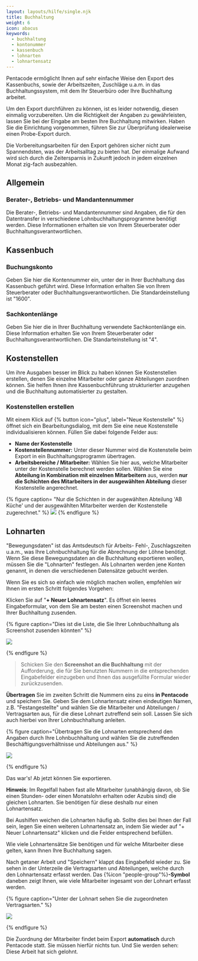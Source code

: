 ```yaml
---
layout: layouts/hilfe/single.njk
title: Buchhaltung
weight: 6
icon: abacus
keywords:
  - buchhaltung
  - kontonummer
  - kassenbuch
  - lohnarten
  - lohnartensatz
---
```


Pentacode ermöglicht Ihnen auf sehr einfache Weise den Export des Kassenbuchs, sowie der Arbeitszeiten, Zuschläge u.a.m. in das Buchhaltungssystem, mit dem Ihr Steuerbüro oder Ihre Buchhaltung arbeitet.

Um den Export durchführen zu können, ist es leider notwendig, diesen einmalig vorzubereiten. Um die Richtigkeit der Angaben zu gewährleisten, lassen Sie bei der Eingabe am besten Ihre Buchhaltung mitwirken. Haben Sie die Einrichtung vorgenommen, führen Sie zur Überprüfung idealerweise einen Probe-Export durch.

Die Vorbereitungsarbeiten für den Export gehören sicher nicht zum Spannendsten, was der Arbeitsalltag zu bieten hat. Der einmalige Aufwand wird sich durch die Zeitersparnis in Zukunft jedoch in jedem einzelnen Monat zig-fach ausbezahlen.

## Allgemein

### Berater-, Betriebs- und Mandantennummer

Die Berater-, Betriebs- und Mandantennummer sind Angaben, die für den Datentransfer in verschiedene Lohnbuchhaltungsprogramme
benötigt werden. Diese Informationen erhalten sie von Ihrem Steuerberater oder Buchhaltungsverantwortlichen.

## Kassenbuch

### Buchungskonto

Geben Sie hier die Kontennummer ein, unter der in Ihrer Buchhaltung das Kassenbuch geführt wird. Diese Information erhalten Sie von Ihrem Steuerberater oder Buchhaltungsverantwortlichen. Die Standardeinstellung ist "1600".

### Sachkontenlänge

Geben Sie hier die in Ihrer Buchhaltung verwendete Sachkontenlänge ein. Diese Information erhalten Sie von Ihrem Steuerberater oder Buchhaltungsverantwortlichen. Die Standarteinstellung ist "4".

## Kostenstellen 

Um ihre Ausgaben besser im Blick zu haben können Sie Kostenstellen erstellen, denen Sie einzelne Mitarbeiter oder ganze Abteilungen zuordnen können. Sie helfen Ihnen ihre Kassenbuchführung strukturierter anzugehen und die Buchhaltung automatisierter zu gestalten.

### Kostenstellen erstellen

Mit einem Klick auf {% button icon="plus", label="Neue Kostenstelle" %} öffnet sich ein Bearbeitungsdialog, mit dem Sie eine neue Kostenstelle individualisieren können. Füllen Sie dabei folgende Felder aus:

- **Name der Kostenstelle**
- **Kostenstellennummer:** Unter dieser Nummer wird die Kostenstelle beim Export in ein Buchhaltungsprogramm übertragen.
- **Arbeitsbereiche / Mitarbeiter:** Wählen Sie hier aus, welche Mitarbeiter unter der Kostenstelle berechnet werden sollen. Wählen Sie eine **Abteilung in Kombination mit einzelnen Mitarbeitern** aus, werden **nur die Schichten des Mitarbeiters in der ausgewählten Abteilung** dieser Kostenstelle angerechnet.

{% figure caption= "Nur die Schichten in der augewählten Abteilung 'AB Küche' und der ausgewählten Mitarbeiter werden der Kostenstelle zugerechnet." %}
<img src= "kostenstelle.webp" />
{% endfigure %}

## Lohnarten

"Bewegungsdaten" ist das Amtsdeutsch für Arbeits- Fehl-, Zuschlagszeiten u.a.m., was Ihre Lohnbuchhaltung für die Abrechnung der Löhne benötigt. Wenn Sie diese Bewegungsdaten an die Buchhaltung exportieren wollen, müssen Sie die "Lohnarten" festlegen. Als Lohnarten werden jene Konten genannt, in denen die verschiedenen Datensätze gebucht werden.

Wenn Sie es sich so einfach wie möglich machen wollen, empfehlen wir Ihnen im ersten Schritt folgendes Vorgehen:

Klicken Sie auf "**+ Neuer Lohnartensatz**". Es öffnet ein leeres Eingabeformular, von dem Sie am besten einen Screenshot machen und Ihrer Buchhaltung zusenden.

{% figure caption="Dies ist die Liste, die Sie Ihrer Lohnbuchhaltung als Screenshot zusenden könnten" %}

<img src="lohnart_erstellt.webp" />

{% endfigure %}

> Schicken Sie den **Screenshot an die Buchhaltung** mit der Aufforderung, die für Sie benutzten Nummern in die entsprechenden Eingabefelder einzugeben und Ihnen das ausgefüllte Formular wieder zurückzusenden.

**Übertragen** Sie im zweiten Schritt die Nummern eins zu eins **in Pentacode** und speichern Sie. Geben Sie dem Lohnartensatz einen eindeutigen Namen, z.B. "Festangestellte" und wählen Sie die Mitarbeiter und Abteilungen / Vertragsarten aus, für die diese Lohnart zutreffend sein soll. Lassen Sie sich auch hierbei von Ihrer Lohnbuchhaltung anleiten.

{% figure caption="Übertragen Sie die Lohnarten entsprechend den Angaben durch Ihre Lohnbuchhaltung und wählen Sie die zutreffenden Beschäftigungsverhältnisse und Abteilungen aus." %}

<img src = "lohnart.webp" />

{% endfigure %}

Das war's! Ab jetzt können Sie exportieren.

**Hinweis**: Im Regelfall haben fast alle Mitarbeiter (unabhängig davon, ob Sie einen Stunden- oder einen Monatslohn erhalten oder Azubis sind) die gleichen Lohnarten. Sie benötigen für diese deshalb nur einen Lohnartensatz.

Bei Aushilfen weichen die Lohnarten häufig ab. Sollte dies bei Ihnen der Fall sein, legen Sie einen weiteren Lohnartensatz an, indem Sie wieder auf "+ Neuer Lohnartensatz" klicken und die Felder entsprechend befüllen.

Wie viele Lohnartensätze Sie benötigen und für welche Mitarbeiter diese gelten, kann Ihnen Ihre Buchhaltung sagen.

Nach getaner Arbeit und "Speichern" klappt das Eingabefeld wieder zu. Sie sehen in der Unterzeile die Vertragsarten und Abteilungen, welche durch den Lohnartensatz erfasst werden. Das {%icon "people-group"%}**-Symbol** daneben zeigt Ihnen, wie viele Mitarbeiter ingesamt von der Lohnart erfasst werden. 

{% figure caption="Unter der Lohnart sehen Sie die zugeordneten Vertragsarten." %}

<img src = "lohnart_erstellt.webp" />

{% endfigure %}

Die Zuordnung der Mitarbeiter findet beim Export **automatisch** durch Pentacode statt. Sie müssen hierfür nichts tun. Und Sie werden sehen: Diese Arbeit hat sich gelohnt.
